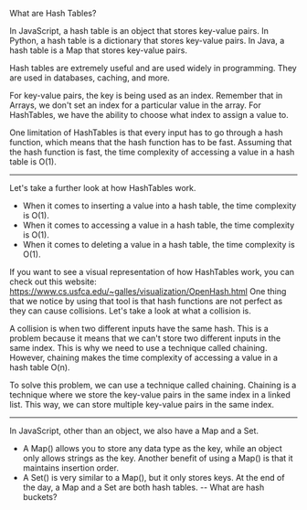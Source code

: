 What are Hash Tables?

In JavaScript, a hash table is an object that stores key-value pairs.
In Python, a hash table is a dictionary that stores key-value pairs.
In Java, a hash table is a Map that stores key-value pairs.

Hash tables are extremely useful and are used widely in programming. They are used in databases, caching, and more.

For key-value pairs, the key is being used as an index. Remember that in Arrays, we don't set an index for a particular value in the array. For HashTables, we have the ability to choose what index to assign a value to. 

One limitation of HashTables is that every input has to go through a hash function, which means that the hash function has to be fast. Assuming that the hash function is fast, the time complexity of accessing a value in a hash table is O(1).


---
Let's take a further look at how HashTables work.
- When it comes to inserting a value into a hash table, the time complexity is O(1).
- When it comes to accessing a value in a hash table, the time complexity is O(1).
- When it comes to deleting a value in a hash table, the time complexity is O(1).

If you want to see a visual representation of how HashTables work, you can check out this website: https://www.cs.usfca.edu/~galles/visualization/OpenHash.html
One thing that we notice by using that tool is that hash functions are not perfect as they can cause collisions. Let's take a look at what a collision is.

A collision is when two different inputs have the same hash. This is a problem because it means that we can't store two different inputs in the same index. This is why we need to use a technique called chaining. However, chaining makes the time complexity of accessing a value in a hash table O(n).

To solve this problem, we can use a technique called chaining. Chaining is a technique where we store the key-value pairs in the same index in a linked list. This way, we can store multiple key-value pairs in the same index.


---
In JavaScript, other than an object, we also have a Map and a Set.
- A Map() allows you to store any data type as the key, while an object only allows strings as the key. Another benefit of using a Map() is that it maintains insertion order.
- A Set() is very similar to a Map(), but it only stores keys.
At the end of the day, a Map and a Set are both hash tables.
--
What are hash buckets?